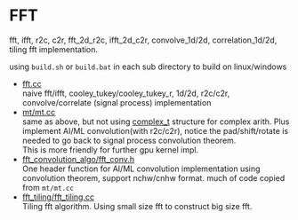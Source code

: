 # FFT

fft, ifft, r2c, c2r, fft_2d_r2c, ifft_2d_c2r, convolve_1d/2d, correlation_1d/2d, tiling fft implementation.

using `build.sh` or `build.bat` in each sub directory to build on linux/windows

* [fft.cc](fft.cc)  
  naive fft/ifft, cooley_tukey/cooley_tukey_r, 1d/2d, r2c/c2r, convolve/correlate (signal process) implementation
* [mt/mt.cc](mt/mt.cc)  
  same as above, but not using [complex_t](complex.h) structure for complex arith. Plus implement AI/ML convolution(with r2c/c2r), notice the pad/shift/rotate is needed to go back to signal process convolution theorem.  
  This is more friendly for further gpu kernel impl.
* [fft_convolution_algo/fft_conv.h](fft_convolution_algo/fft_conv.h)  
  One header function for AI/ML convolution implementation using convolution theorem, support nchw/cnhw format. much of code copied from `mt/mt.cc`
* [fft_tiling/fft_tiling.cc](fft_tiling/fft_tiling.cc)  
  Tiling fft algorithm. Using small size fft to construct big size fft.